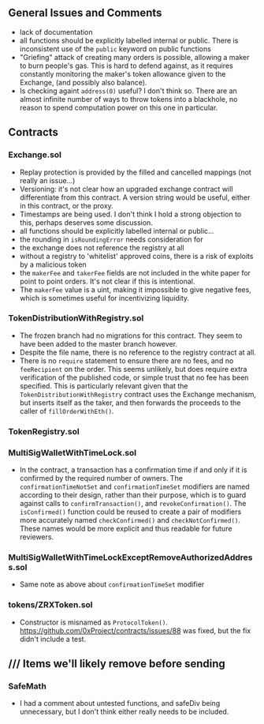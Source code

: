 ## General Issues and Comments

* lack of documentation
* all functions should be explicitly labelled internal or public. There is inconsistent use of the `public` keyword on public functions
* "Griefing" attack of creating many orders is possible, allowing a maker to burn people's gas. This is hard to defend against, as it requires constantly monitoring the maker's token allowance given to the Exchange, (and possibly also balance).
* Is checking againt `address(0)` useful? I don't think so. There are an almost infinite number of ways to throw tokens into a blackhole, no reason to spend computation power on this one in particular.


## Contracts

### Exchange.sol

* Replay protection is provided by the filled and cancelled mappings (not really an issue...)
* Versioning: it's not clear how an upgraded exchange contract will differentiate from this contract. A version string would be useful, either in this contract, or the proxy.
* Timestamps are being used. I don't think I hold a strong objection to this, perhaps deserves some discussion.
* all functions should be explicitly labelled internal or public...
* the rounding in `isRoundingError` needs consideration for
* the exchange does not reference the registry at all
* without a registry to 'whitelist' approved coins, there is a risk of exploits by a malicious token
* the `makerFee` and `takerFee` fields are not included in the white paper for point to point orders. It's not clear if this is intentional.
* The `makerFee` value is a uint, making it impossible to give negative fees, which is sometimes useful for incentivizing liquidity.

### TokenDistributionWithRegistry.sol

* The frozen branch had no migrations for this contract. They seem to have been added to the master branch however.
* Despite the file name, there is no reference to the registry contract at all.
* There is no `require` statement to ensure there are no fees, and no `feeRecipient` on the order. This seems unlikely, but does require extra verification of the published code, or simple trust that no fee has been specified. This is particularly relevant given that the `TokenDistributionWithRegistry` contract uses the Exchange mechanism, but inserts itself as the taker, and then forwards the proceeds to the caller of `fillOrderWithEth()`.

### TokenRegistry.sol








### MultiSigWalletWithTimeLock.sol

*  In the contract, a transaction has a confirmation time if and only if it is confirmed by the required number of owners. The `confirmationTimeNotSet` and `confirmationTimeSet` modifiers are named according to their design, rather than their purpose, which is to guard against calls to `confirmTransaction()`, and `revokeConfirmation()`. The `isConfirmed()` function could be reused to create a pair of modifiers more accurately named `checkConfirmed()` and `checkNotConfirmed()`. These names would be more explicit and thus readable for future reviewers.



### MultiSigWalletWithTimeLockExceptRemoveAuthorizedAddress.sol

* Same note as above about `confirmationTimeSet` modifier


### tokens/ZRXToken.sol

* Constructor is misnamed as `ProtocolToken()`. https://github.com/0xProject/contracts/issues/88 was fixed, but the fix didn't include a test.


## /// Items we'll likely remove before sending

### SafeMath

* I had a comment about untested functions, and safeDiv being unnecessary, but I don't think either really needs to be included.
